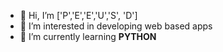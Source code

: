 - 👋 Hi, I’m ['P','E','E','U','S',  'D']
- 👀 I’m interested in developing web based apps
- 🌱 I’m currently learning **PYTHON**


<!---
PeeusD/PeeusD is a ✨ special ✨ repository because its `README.md` (this file) appears on your GitHub profile.
You can click the Preview link to take a look at your changes.
--->
